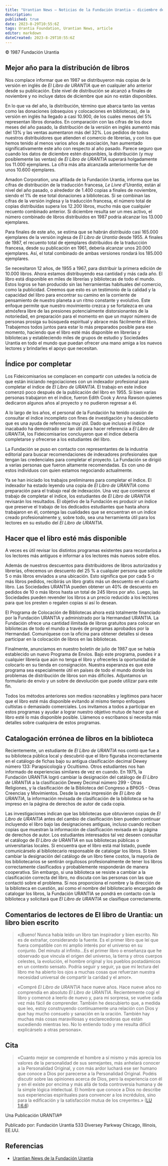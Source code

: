 ```yaml
---
title: "Urantian News — Noticias de la Fundación Urantia — diciembre de 1987"
description: 
published: true
date: 2023-8-29T10:55:6Z
tags: Urantia Foundation, Urantian News, article
editor: markdown
dateCreated: 2023-8-29T10:55:6Z
---
```


<p class="v-card v-sheet theme--light gray lighten-3 px-2">© 1987 Fundación Urantia</p>



## Mejor año para la distribución de libros

Nos complace informar que en 1987 se distribuyeron más copias de la versión en inglés de _El Libro de URANTIA_ que en cualquier año anterior desde su publicación. Este nivel de distribución se alcanzó a finales de noviembre y no incluye datos de diciembre que aún no están disponibles.

En lo que va del año, la distribución, término que abarca tanto las ventas como las donaciones (obsequios y colocaciones en bibliotecas), de la versión en inglés ha llegado a casi 10.900, de los cuales menos del 5% representan libros donados. En comparación con las cifras de los doce meses del año pasado, la distribución de la versión en inglés aumentó más del 13% y las ventas aumentaron más del 32%. Los pedidos de todos nuestros distribuidores que atienden el comercio de librerías, y con los que hemos tenido al menos varios años de asociación, han aumentado significativamente este año con respecto al año pasado. Parece seguro que cuando los datos de diciembre estén disponibles, la distribución (y muy posiblemente las ventas) de _El Libro de URANTIA_ superará holgadamente los 11.000 ejemplares. La cifra más alta alcanzada anteriormente fue de unos 10.600 ejemplares.

Amadon Corporation, una afiliada de la Fundación Urantia, informa que las cifras de distribución de la traducción francesa, _Le Livre d'Urantia_, están al nivel del año pasado, o alrededor de 1.400 copias a finales de noviembre, siendo el 1% de ese total donaciones a bibliotecas. Si se combinan las cifras de la versión inglesa y la traducción francesa, el número total de copias distribuidas supera los 12.200 libros, mucho más que cualquier recuento combinado anterior. Si diciembre resulta ser un mes activo, el número combinado de libros distribuidos en 1987 podría alcanzar los 13.000 ejemplares.

Para finales de este año, se estima que se habrán distribuido casi 165.000 ejemplares de la versión inglesa de _El Libro de Urantia_ desde 1955. A finales de 1987, el recuento total de ejemplares distribuidos de la traducción francesa, desde su publicación en 1961, debería alcanzar unos 20.000 ejemplares. Así, el total combinado de ambas versiones rondará los 185.000 ejemplares.

Se necesitaron 12 años, de 1955 a 1967, para distribuir la primera edición de 10.000 libros. Ahora estamos distribuyendo esa cantidad y más cada año. El libro está disponible en miles de librerías y bibliotecas de todo el mundo. Estos logros se han producido sin las herramientas habituales del comercio, como la publicidad. Creemos que esto es un testimonio de la calidad y la capacidad del libro para encontrar su camino en la corriente de pensamiento de nuestro planeta a un ritmo constante y evolutivo. Este enfoque permite que nuestro movimiento crezca y se fortalezca en una atmósfera libre de las presiones potencialmente distorsionantes de la notoriedad, en preparación para el momento en que un mayor número de personas prosiga su búsqueda espiritual y abrace más fácilmente el libro. Trabajemos todos juntos para estar lo más preparados posible para ese momento, haciendo que el libro esté más disponible en librerías y bibliotecas y estableciendo miles de grupos de estudio y Sociedades Urantia en todo el mundo que puedan ofrecer una mano amiga a los nuevos lectores y brindarles el apoyo que necesitan.

## Índice por completar

Los Fideicomisarios se complacen en compartir con ustedes la noticia de que están iniciando negociaciones con un indexador profesional para completar el índice de _El Libro de URANTIA_. El trabajo en este índice comenzó poco después de la publicación del libro en 1955. Si bien varias personas trabajaron en el índice, fueron Edith Cook y Anna Rawson quienes dedicaron algunos años al proyecto y no pudieron regresar a él.

A lo largo de los años, el personal de la Fundación ha tenido ocasión de consultar el índice incompleto con fines de investigación y ha descubierto que es una ayuda de referencia muy útil. Dado que incluso el índice inacabado ha demostrado ser tan útil para hacer referencia a _El Libro de URANTIA_, los Fideicomisarios concluyeron que el índice debería completarse y ofrecerse a los estudiantes del libro.

La Fundación se puso en contacto con representantes de la industria editorial para buscar recomendaciones de indexadores profesionales que tengan las credenciales para completar el proyecto. La Fundación se dirigió a varias personas que fueron altamente recomendadas. Es con uno de estos individuos con quien estamos negociando actualmente.

Ya se han iniciado los trabajos preliminares para completar el índice. El indexador ha estado leyendo una copia de _El Libro de URANTIA_ como preparación para el trabajo real de indexación. Una vez que comience el trabajo de completar el índice, los estudiantes de _El Libro de URANTIA_ revisarán los resultados. El objetivo de la Fundación es producir un índice que preserve el trabajo de los dedicados estudiantes que hasta ahora trabajaron en él, contenga las cualidades que se encuentran en un índice creado profesionalmente y, sobre todo, sea una herramienta útil para los lectores en su estudio del _El Libro de URANTIA_.

## Hacer que el libro esté más disponible

A veces es útil revisar los distintos programas existentes para recordarlos a los lectores más antiguos e informar a los lectores más nuevos sobre ellos.

Además de nuestros descuentos para distribuidores de libros autorizados y librerías, ofrecemos un descuento del 25 % a cualquier persona que solicite 5 o más libros enviados a una ubicación. Esto significa que por cada 5 o más libros pedidos, recibirás un libro gratis más un descuento en el cuarto libro. Las Sociedades URANTIA pueden obtener un 40% de descuento en pedidos de 10 o más libros hasta un total de 245 libros por año. Luego, las Sociedades pueden revender los libros a un precio reducido a los lectores para que los presten o regalen copias si así lo desean.

El Programa de Colocación de Bibliotecas ahora está totalmente financiado por la Fundación URANTIA y administrado por la Hermandad URANTIA. La Fundación ofrece una cantidad ilimitada de libros gratuitos para colocar en bibliotecas de todo el mundo a través de programas aprobados por la Hermandad. Comuníquese con la oficina para obtener detalles si desea participar en la colocación de libros en las bibliotecas.

Finalmente, anunciamos en nuestro boletín de julio de 1987 que se había establecido un nuevo Programa de Envíos. Bajo este programa, puedes ir a cualquier librería que aún no tenga el libro y ofrecerles la oportunidad de colocarlo en su tienda en consignación. Nuestra esperanza es que este programa sea especialmente útil en países de todo el mundo donde los problemas de distribución de libros son más difíciles. Adjuntamos un formulario de envío y un sobre de devolución que puede utilizar para este fin.

Todos los métodos anteriores son medios razonables y legítimos para hacer que el libro esté más disponible evitando al mismo tiempo enfoques cultistas o demasiado comerciales. Los invitamos a todos a participar en estos programas y ayudar a lograr nuestro objetivo mutuo de hacer que el libro esté lo más disponible posible. Llámenos o escríbanos si necesita más detalles sobre cualquiera de estos programas.

## Catalogación errónea de libros en la biblioteca

Recientemente, un estudiante de _El Libro de URANTIA_ nos contó que fue a su biblioteca pública local y descubrió que el libro figuraba incorrectamente en el catálogo de fichas bajo su antigua clasificación decimal Dewey número 133: Parapsicología y Ocultismo. Otros estudiantes nos han informado de experiencias similares de vez en cuando. En 1975, la Fundación URANTIA logró cambiar la designación del catálogo de _El Libro de URANTIA_ a la clasificación Dewey Decimal número 299 - Otras Religiones, y la clasificación de la Biblioteca del Congreso a BP6O5 - Otras Creencias y Movimientos. Desde la sexta impresión de _El Libro de URANTIA_, la información revisada de clasificación de la biblioteca se ha impreso en la página de derechos de autor de cada copia.

Las investigaciones indican que las bibliotecas que obtuvieron copias de _El Libro de URANTIA_ antes del cambio de clasificación bien pueden continuar incluyendo el libro bajo las designaciones antiguas, incluso cuando reciben copias que muestran la información de clasificación revisada en la página de derechos de autor. Los estudiantes interesados tal vez deseen consultar el catálogo de _El Libro de URANTIA_ en sus bibliotecas públicas o universitarias locales. Si encuentra que el libro está mal listado, puede comunicárselo al bibliotecario responsable de catalogar los libros. Si bien cambiar la designación del catálogo de un libro tiene costos, la mayoría de los bibliotecarios se sentirán orgullosos profesionalmente de tener los libros correctamente clasificados y probablemente responderán de manera cooperativa. Sin embargo, si una biblioteca se resiste a cambiar a la clasificación correcta del libro, no discuta con las personas con las que contactó sobre el problema. Si nos proporciona el nombre y la dirección de la biblioteca en cuestión, así como el nombre del bibliotecario encargado de catalogar los libros, la Fundación URANTIA se pondrá en contacto con la biblioteca y solicitará que _El Libro de URANTIA_ se clasifique correctamente.

## Comentarios de lectores de El libro de Urantia: un libro bien escrito

> «¡Bueno! Nunca había leído un libro tan inspirador y bien escrito. No es de extrañar, considerando la fuente. Es el primer libro que leí que fuera compatible con mi amplio interés por el universo en su conjunto. Del minuto al infinito...Es el primer libro o enseñanza que he observado que vincula el origen del universo, la tierra y otros cuerpos celestes, la evolución, el hombre original y los pueblos postadámicos en un contexto sensato. Podría seguir y seguir, ya que mi lectura del libro me ha abierto los ojos a muchas cosas que refuerzan nuestra necesidad universal de compartir la caridad y el amor».

> «Compré _El Libro de URANTIA_ hace nueve años. Hace nueve años no comprendía en absoluto _El Libro de URANTIA_. Recientemente cogí el libro y comencé a leerlo de nuevo y, para mi sorpresa, se vuelve cada vez más fácil de comprender. También he descubierto que, a medida que leo, estoy construyendo continuamente una relación con Dios y que hay mucho consuelo y sanación en la oración. También hay muchas más cosas maravillosas y esclarecedoras que están sucediendo mientras leo. No lo entiendo todo y me resulta difícil explicárselo a otras personas».

## Cita

> «Cuanto mejor se comprende el hombre a sí mismo y más aprecia los valores de la personalidad de sus semejantes, más anhelará conocer a la Personalidad Original, y con más ardor luchará ese ser humano que conoce a Dios por parecerse a la Personalidad Original. Podéis discutir sobre las opiniones acerca de Dios, pero la experiencia con él y en él existe por encima y más allá de toda controversia humana y de la simple lógica intelectual. El hombre que conoce a Dios no describe sus experiencias espirituales para convencer a los incrédulos, sino para la edificación y la satisfacción mutua de los creyentes.» ([LU 1:6.6](/es/The_Urantia_Book/1#p6_6))


Una Publicación URANTIA&reg;


Publicado por:
Fundación Urantia
533 Diversey Parkway
Chicago, Illinois, EE.UU.

## Referencias

- [Urantian News de la Fundación Urantia](https://www.urantia.org/news/1987-12)

